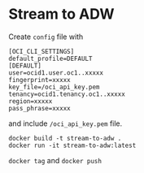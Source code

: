 # Stream to ADW

Create `config` file with 
```
[OCI_CLI_SETTINGS]
default_profile=DEFAULT
[DEFAULT]
user=ocid1.user.oc1..xxxxx
fingerprint=xxxxx
key_file=/oci_api_key.pem
tenancy=ocid1.tenancy.oc1..xxxxx
region=xxxxx
pass_phrase=xxxxx
```
and include `/oci_api_key.pem` file.
```
docker build -t stream-to-adw . 
docker run -it stream-to-adw:latest
```

`docker tag` and `docker push`